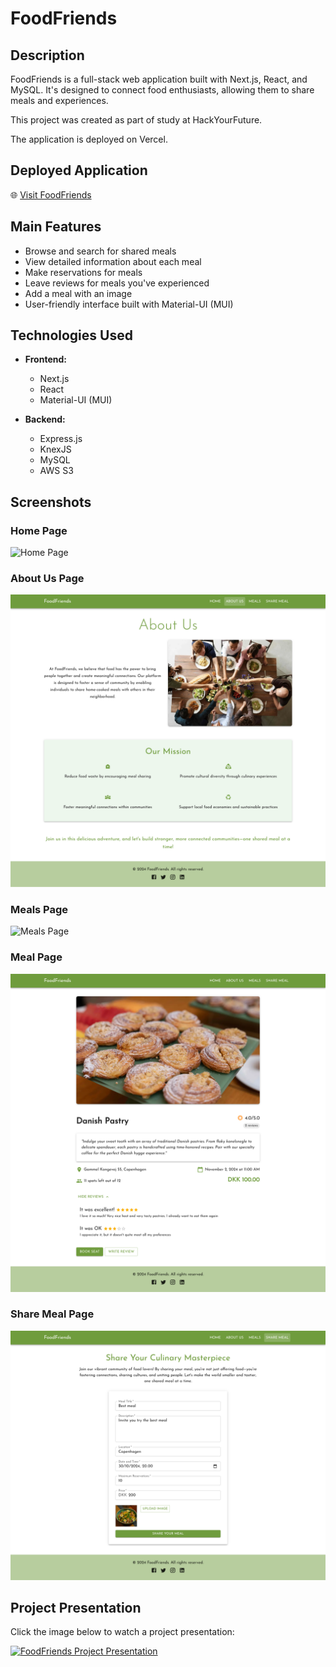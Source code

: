 # FoodFriends

## Description

FoodFriends is a full-stack web application built with Next.js, React, and MySQL. It's designed to connect food enthusiasts, allowing them to share meals and experiences.

This project was created as part of study at HackYourFuture.

The application is deployed on Vercel.

## Deployed Application

🌐 [Visit FoodFriends](https://food-friends-jet.vercel.app/)

## Main Features

- Browse and search for shared meals
- View detailed information about each meal
- Make reservations for meals
- Leave reviews for meals you've experienced
- Add a meal with an image
- User-friendly interface built with Material-UI (MUI)

## Technologies Used

- **Frontend:**

  - Next.js
  - React
  - Material-UI (MUI)

- **Backend:**

  - Express.js
  - KnexJS
  - MySQL
  - AWS S3

## Screenshots

### Home Page

![Home Page](./images/homepage.png)

### About Us Page

![About Us Page](./images/about_us_page.png)

### Meals Page

![Meals Page](./images/meals_page.png)

### Meal Page

![Share Meal Page](./images/meal_page.png)

### Share Meal Page

![Share Meal Page](./images/share_meal_page.png)

## Project Presentation

Click the image below to watch a project presentation:

[![FoodFriends Project Presentation](https://cdn.loom.com/sessions/thumbnails/8b72b1c0def74be887fd7055f1602f20-with-play.gif)](https://www.loom.com/share/8b72b1c0def74be887fd7055f1602f20?sid=269be61f-b84c-43b0-b959-f94cc9030a26 "FoodFriends Project Presentation")

